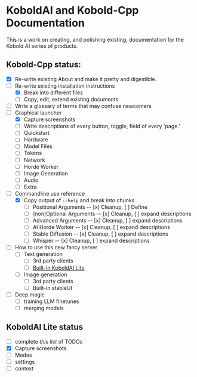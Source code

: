 # KoboldAI and Kobold-Cpp Documentation

This is a work on creating, and polishing existing, documentation for the Kobold AI
series of products.

## Kobold-Cpp status:
- [x] Re-write existing About and make it pretty and digestible.
- [ ] Re-write existing installation instructions
  - [x] Break into different files
  - [ ] Copy, edit, extend existing documents
- [ ] Write a glossary of terms that may confuse newcomers
- [ ] Graphical launcher
  - [x] Capture screenshots
  - [ ] Write descriptions of every button, toggle, field of every 'page.'
  - [ ] Quickstart
  - [ ] Hardware
  - [ ] Model Files
  - [ ] Tokens
  - [ ] Network
  - [ ] Horde Worker
  - [ ] Image Generation
  - [ ] Audio
  - [ ] Extra
- [ ] Commandline use reference
  - [x] Copy output of `--help` and break into chunks
    - [ ] Positional Arguments -- [x] Cleanup, [ ] Define
    - [ ] (non)Optional Arguments -- [x] Cleanup, [ ] expand descriptions
    - [ ] Advanced Arguments -- [x] Cleanup, [ ] expand descriptions
    - [ ] AI Horde Worker -- [x] Cleanup, [ ] expand descriptions
    - [ ] Stable Diffusion -- [x] Cleanup, [ ] expand descriptions
    - [ ] Whisper -- [x] Cleanup, [ ] expand descriptions
- [ ] How to use this new fancy server
  - [ ] Text generation
    - [ ] 3rd party clients
    - [ ] [Built-in KoboldAI Lite](#koboldai-lite-status)
  - [ ] Image generation
    - [ ] 3rd party clients
    - [ ] Built-in stableUI
- [ ] Deep magic
  - [ ] training LLM finetunes
  - [ ] merging models

## KoboldAI Lite status
- [ ] complete _this list_ of TODOs
- [x] Capture screenshots
- [ ] Modes
- [ ] settings
- [ ] context
